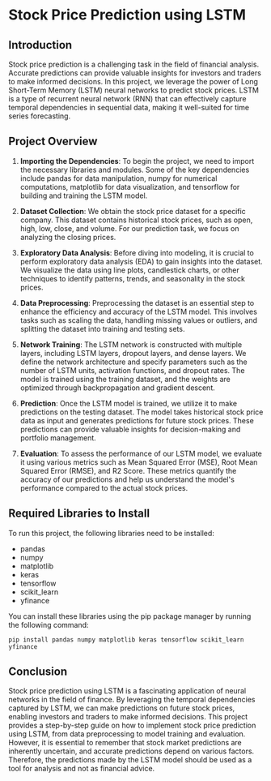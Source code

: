 # Stock Price Prediction using LSTM

## Introduction
Stock price prediction is a challenging task in the field of financial analysis. Accurate predictions can provide valuable insights for investors and traders to make informed decisions. In this project, we leverage the power of Long Short-Term Memory (LSTM) neural networks to predict stock prices. LSTM is a type of recurrent neural network (RNN) that can effectively capture temporal dependencies in sequential data, making it well-suited for time series forecasting.

## Project Overview
1. **Importing the Dependencies**: To begin the project, we need to import the necessary libraries and modules. Some of the key dependencies include pandas for data manipulation, numpy for numerical computations, matplotlib for data visualization, and tensorflow for building and training the LSTM model.

2. **Dataset Collection**: We obtain the stock price dataset for a specific company. This dataset contains historical stock prices, such as open, high, low, close, and volume. For our prediction task, we focus on analyzing the closing prices.

3. **Exploratory Data Analysis**: Before diving into modeling, it is crucial to perform exploratory data analysis (EDA) to gain insights into the dataset. We visualize the data using line plots, candlestick charts, or other techniques to identify patterns, trends, and seasonality in the stock prices.

4. **Data Preprocessing**: Preprocessing the dataset is an essential step to enhance the efficiency and accuracy of the LSTM model. This involves tasks such as scaling the data, handling missing values or outliers, and splitting the dataset into training and testing sets.

5. **Network Training**: The LSTM network is constructed with multiple layers, including LSTM layers, dropout layers, and dense layers. We define the network architecture and specify parameters such as the number of LSTM units, activation functions, and dropout rates. The model is trained using the training dataset, and the weights are optimized through backpropagation and gradient descent.

6. **Prediction**: Once the LSTM model is trained, we utilize it to make predictions on the testing dataset. The model takes historical stock price data as input and generates predictions for future stock prices. These predictions can provide valuable insights for decision-making and portfolio management.

7. **Evaluation**: To assess the performance of our LSTM model, we evaluate it using various metrics such as Mean Squared Error (MSE), Root Mean Squared Error (RMSE), and R2 Score. These metrics quantify the accuracy of our predictions and help us understand the model's performance compared to the actual stock prices.

## Required Libraries to Install
To run this project, the following libraries need to be installed:
- pandas
- numpy
- matplotlib
- keras
- tensorflow
- scikit_learn
- yfinance

You can install these libraries using the pip package manager by running the following command:
```
pip install pandas numpy matplotlib keras tensorflow scikit_learn yfinance
```

## Conclusion
Stock price prediction using LSTM is a fascinating application of neural networks in the field of finance. By leveraging the temporal dependencies captured by LSTM, we can make predictions on future stock prices, enabling investors and traders to make informed decisions. This project provides a step-by-step guide on how to implement stock price prediction using LSTM, from data preprocessing to model training and evaluation. However, it is essential to remember that stock market predictions are inherently uncertain, and accurate predictions depend on various factors. Therefore, the predictions made by the LSTM model should be used as a tool for analysis and not as financial advice.